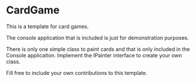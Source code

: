 # CardGame
This is a template for card games.  

The console application that is included is just for demonstration purposes.

There is only one simple class to paint cards and that is only included in the Console applicaiton.  Implement the IPainter interface to create your own class.  

Fill free to include your own contributions to this template.
